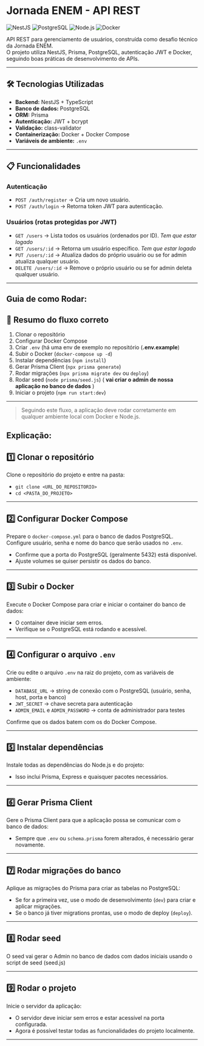 # Jornada ENEM - API REST

![NestJS](https://img.shields.io/badge/nestjs-%23E0234E.svg?style=for-the-badge&logo=nestjs&logoColor=white)
![PostgreSQL](https://img.shields.io/badge/postgres-%23316192.svg?style=for-the-badge&logo=postgresql&logoColor=white)
![Node.js](https://img.shields.io/badge/node.js-6DA55F?style=for-the-badge&logo=node.js&logoColor=white)
![Docker](https://img.shields.io/badge/docker-%230db7ed.svg?style=for-the-badge&logo=docker&logoColor=white)


API REST para gerenciamento de usuários, construída como desafio técnico da Jornada ENEM.  
O projeto utiliza NestJS, Prisma, PostgreSQL, autenticação JWT e Docker, seguindo boas práticas de desenvolvimento de APIs.

---

## 🛠 Tecnologias Utilizadas

- **Backend:** NestJS + TypeScript
- **Banco de dados:** PostgreSQL
- **ORM:** Prisma
- **Autenticação:** JWT + bcrypt
- **Validação:** class-validator
- **Containerização:** Docker + Docker Compose
- **Variáveis de ambiente:** `.env`

---

## 📋 Funcionalidades

### Autenticação
- `POST /auth/register` → Cria um novo usuário.
- `POST /auth/login` → Retorna token JWT para autenticação.

### Usuários (rotas protegidas por JWT)
- `GET /users` → Lista todos os usuários (ordenados por ID). *Tem que estar logado*
- `GET /users/:id` → Retorna um usuário específico. *Tem que estar logado*
- `PUT /users/:id` → Atualiza dados do próprio usuário ou se for admin atualiza qualquer usuário.
- `DELETE /users/:id` → Remove o próprio usuário ou se for admin deleta qualquer usuário.

---



## Guia de como Rodar:

## **🔁 Resumo do fluxo correto**

1. Clonar o repositório  
2. Configurar Docker Compose
3. Criar `.env`  (há uma env de exemplo no repositório (**.env.example**)
4. Subir o Docker (`docker-compose up -d`)  
5. Instalar dependências (`npm install`)  
6. Gerar Prisma Client (`npx prisma generate`)  
7. Rodar migrações (`npx prisma migrate dev` ou `deploy`)  
8. Rodar seed (`node prisma/seed.js`)  ( **vai criar o admin de nossa aplicação no banco de dados** )
9. Iniciar o projeto (`npm run start:dev`)

---

> Seguindo este fluxo, a aplicação deve rodar corretamente em qualquer ambiente local com Docker e Node.js.


## Explicação:

## **1️⃣ Clonar o repositório**

Clone o repositório do projeto e entre na pasta:

- `git clone <URL_DO_REPOSITORIO>`
- `cd <PASTA_DO_PROJETO>`

---

## **2️⃣ Configurar Docker Compose**

Prepare o `docker-compose.yml` para o banco de dados PostgreSQL.  
Configure usuário, senha e nome do banco que serão usados no `.env`.

- Confirme que a porta do PostgreSQL (geralmente 5432) está disponível.
- Ajuste volumes se quiser persistir os dados do banco.

---

## **3️⃣ Subir o Docker**

Execute o Docker Compose para criar e iniciar o container do banco de dados:

- O container deve iniciar sem erros.
- Verifique se o PostgreSQL está rodando e acessível.

---

## **4️⃣ Configurar o arquivo `.env`**

Crie ou edite o arquivo `.env` na raiz do projeto, com as variáveis de ambiente:

- `DATABASE_URL` → string de conexão com o PostgreSQL (usuário, senha, host, porta e banco)
- `JWT_SECRET` → chave secreta para autenticação
- `ADMIN_EMAIL` e `ADMIN_PASSWORD` → conta de administrador para testes

Confirme que os dados batem com os do Docker Compose.

---

## **5️⃣ Instalar dependências**

Instale todas as dependências do Node.js e do projeto:

- Isso inclui Prisma, Express e quaisquer pacotes necessários.

---

## **6️⃣ Gerar Prisma Client**

Gere o Prisma Client para que a aplicação possa se comunicar com o banco de dados:

- Sempre que `.env` ou `schema.prisma` forem alterados, é necessário gerar novamente.

---

## **7️⃣ Rodar migrações do banco**

Aplique as migrações do Prisma para criar as tabelas no PostgreSQL:

- Se for a primeira vez, use o modo de desenvolvimento (`dev`) para criar e aplicar migrações.
- Se o banco já tiver migrations prontas, use o modo de deploy (`deploy`).

---

## **8️⃣ Rodar seed**

O seed vai gerar o Admin no banco de dados com dados iniciais usando o script de seed (seed.js)

---

## **9️⃣ Rodar o projeto**

Inicie o servidor da aplicação:

- O servidor deve iniciar sem erros e estar acessível na porta configurada.
- Agora é possível testar todas as funcionalidades do projeto localmente.

---




